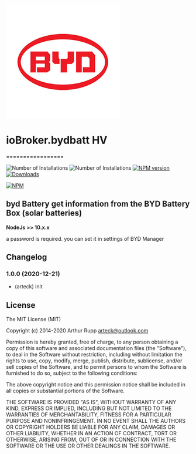 ![Logo](admin/byd-batterybox.png)
# ioBroker.bydbatt HV
=================

![Number of Installations](http://iobroker.live/badges/bydbatt-installed.svg) ![Number of Installations](http://iobroker.live/badges/bydbatt-stable.svg) [![NPM version](http://img.shields.io/npm/v/iobroker.bydbatt.svg)](https://www.npmjs.com/package/iobroker.bydbatt)
[![Downloads](https://img.shields.io/npm/dm/iobroker.bydbatt.svg)](https://www.npmjs.com/package/iobroker.bydbatt)

[![NPM](https://nodei.co/npm/iobroker.bydbatt.png?downloads=true)](https://nodei.co/npm/iobroker.bydbatt/)



byd Battery get information from the BYD Battery Box (solar batteries)
------------------------------------------------------------------------------

<b>NodeJs >> 10.x.x </b>

a password is required. you can set it in settings of BYD Manager



## Changelog

### 1.0.0 (2020-12-21)
* (arteck) init



## License
The MIT License (MIT)

Copyright (c) 2014-2020 Arthur Rupp arteck@outlook.com

Permission is hereby granted, free of charge, to any person obtaining a copy
of this software and associated documentation files (the "Software"), to deal
in the Software without restriction, including without limitation the rights
to use, copy, modify, merge, publish, distribute, sublicense, and/or sell
copies of the Software, and to permit persons to whom the Software is
furnished to do so, subject to the following conditions:

The above copyright notice and this permission notice shall be included in
all copies or substantial portions of the Software.

THE SOFTWARE IS PROVIDED "AS IS", WITHOUT WARRANTY OF ANY KIND, EXPRESS OR
IMPLIED, INCLUDING BUT NOT LIMITED TO THE WARRANTIES OF MERCHANTABILITY,
FITNESS FOR A PARTICULAR PURPOSE AND NONINFRINGEMENT. IN NO EVENT SHALL THE
AUTHORS OR COPYRIGHT HOLDERS BE LIABLE FOR ANY CLAIM, DAMAGES OR OTHER
LIABILITY, WHETHER IN AN ACTION OF CONTRACT, TORT OR OTHERWISE, ARISING FROM,
OUT OF OR IN CONNECTION WITH THE SOFTWARE OR THE USE OR OTHER DEALINGS IN
THE SOFTWARE.
